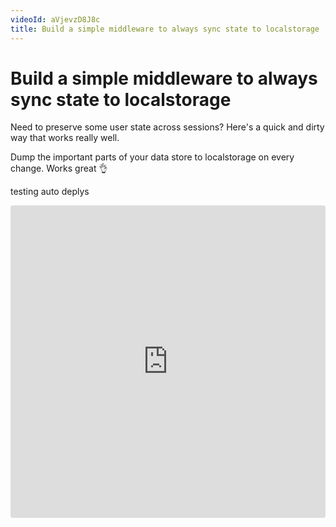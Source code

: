 ```yaml
---
videoId: aVjevzD8J8c
title: Build a simple middleware to always sync state to localstorage
---
```


# Build a simple middleware to always sync state to localstorage

Need to preserve some user state across sessions? Here's a quick and dirty way that works really well.

Dump the important parts of your data store to localstorage on every change. Works great 👌

testing auto deplys

<iframe src="https://codesandbox.io/embed/m7qvkljwjp" style="width:100%; height:500px; border:0; border-radius: 4px; overflow:hidden;" sandbox="allow-modals allow-forms allow-popups allow-scripts allow-same-origin"></iframe>
